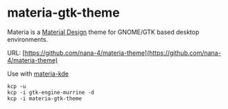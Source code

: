 # materia-gtk-theme

Materia is a [Material Design](https://material.io) theme for GNOME/GTK based desktop environments.

URL: [https://github.com/nana-4/materia-theme](https://github.com/nana-4/materia-theme)

Use with [materia-kde](https://github.com/KaOS-Community-Packages/materia-kde)

```
kcp -u
kcp -i gtk-engine-murrine -d
kcp -i materia-gtk-theme
```

